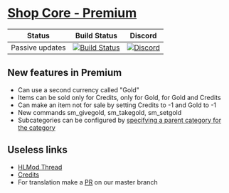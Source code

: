 # [Shop Core - Premium](https://hlmod.ru/threads/shop-core-fork.38351/)


| Status | Build Status | Discord |
|:------:|:------------:|:-------:|
| Passive updates | [![Build Status](https://api.travis-ci.com/FD-Forks/Shop-Core.svg?branch=master)](https://travis-ci.com/FD-Forks/Shop-Core) | [![Discord](https://img.shields.io/discord/315148933792006144.svg)](https://discord.gg/NTrASWm)

## New features in Premium
- Can use a second currency called "Gold"
- Items can be sold only for Credits, only for Gold, for Gold and Credits
- Can make an item not for sale by setting Credits to -1 and Gold to -1
- New commands sm_givegold, sm_takegold, sm_setgold
- Subcategories can be configured by [specifying a parent category for the category](https://github.com/sTIcKsWE/Shop-Core/blob/8f879830146cdd90540a4b88228dbe038ab52cbe/addons/sourcemod/scripting/include/shop/register.inc#L60)

## Useless links
- [HLMod Thread](https://hlmod.ru/threads/shop-core-fork.38351/)
- [Credits](https://github.com/FD-Forks/Shop-Core/blob/master/CREDITS.md)
- For translation make a [PR](https://github.com/FD-Forks/Shop-Core/pulls) on our master branch
